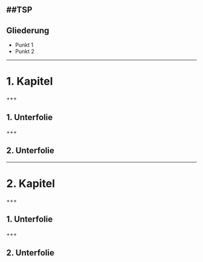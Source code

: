 ##TSP
---

## Gliederung

 * Punkt 1
 * Punkt 2

---

# 1. Kapitel

+++

## 1. Unterfolie

+++

## 2. Unterfolie

---

# 2. Kapitel

+++

## 1. Unterfolie

+++

## 2. Unterfolie

